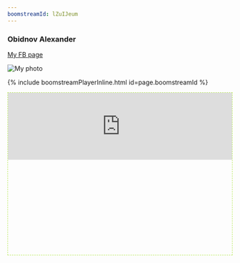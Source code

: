 ```yaml
---
boomstreamId: lZuIJeum
---
```

<meta name="viewport" content="width=device-width, initial-scale=1, user-scalable=no">
<link rel="stylesheet" href="https://obidnov.ru/assets/css/video-embed.css">

### Obidnov Alexander

[My FB page](https://www.facebook.com/obidnov)

![My photo](https://obidnov.ru/obidnov.jpg)

<p>
{% include boomstreamPlayerInline.html id=page.boomstreamId %}
</p>

<p>
<div class="embed-container" style="border: 1px dashed #b5e853; padding-bottom: 42.25%;">
   <iframe width="100%" src="https://mars.nasa.gov/layout/embed/send-your-name/mars2020/certificate/?cn=279986465455" frameborder="0"></iframe>
</div>
</p>
